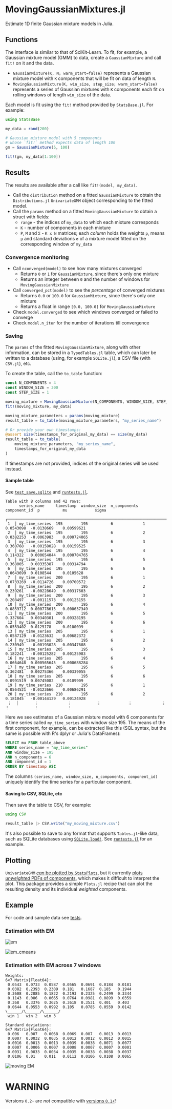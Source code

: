 # MovingGaussianMixtures.jl

Estimate 1D finite Gaussian mixture models in Julia.

## Functions

The interface is similar to that of SciKit-Learn. To fit, for example, a Gaussian mixture model (GMM) to data, create a `GaussianMixture` and call `fit!` on it and the data.

- `GaussianMixture(K, N; warm_start=false)` represents a Gaussian mixture model with `K` components that will be fit on data of length `N`.
- `MovingGaussianMixture(K, win_size, step_size; warm_start=false)` represents a series of Gaussian mixtures with `K` components each fit on rolling windows of length `win_size` of the data.

Each model is fit using the `fit!` method provided by `StatsBase.jl`. For example:

```julia
using StatsBase

my_data = rand(200)

# Gaussian mixture model with 5 components
# whose `fit!` method expects data of length 100
gm = GaussianMixture(5, 100)

fit!(gm, my_data[1:100])
```

## Results

The results are available after a call like `fit!(model, my_data)`.

- Call the `distribution` method on a fitted `GaussianMixture` to obtain the `Distributions.jl` `UnivariateGMM` object corresponding to the fitted model.
- Call the `params` method on a fitted `MovingGaussianMixture` to obtain a struct with fields:
    - `range` - the indices of `my_data` to which each mixture corresponds
    - `K` - number of components in each mixture
    - `P`, `M` and `Σ` - `K x N` matrices; each _column_ holds the weights `p`, means `μ` and standard deviations `σ` of a mixture model fitted on the corresponding window of `my_data`

### Convergence monitoring

- Call `nconverged(model)` to see how many mixtures converged
    - Returns `0` or `1` for `GaussianMixture`, since there's only one mixture
    - Returns an integer between `0` and the number of windows for `MovingGaussianMixture`
- Call `converged_pct(model)` to see the _percentage_ of converged mixtures
    - Returns `0.0` or `100.0` for `GaussianMixture`, since there's only one mixture
    - Returns a float in range `[0.0, 100.0]` for `MovingGaussianMixture`
- Check `model.converged` to see which windows converged or failed to converge
- Check `model.n_iter` for the number of iterations till convergence

### Saving

The `params` of the fitted `MovingGaussianMixture`, along with other information, can be stored in a `TypedTables.jl` table, which can later be written to a database (using, for example `SQLite.jl`), a CSV file (with `CSV.jl`), etc.

To create the table, call the `to_table` function:

```julia
const N_COMPONENTS = 4
const WINDOW_SIZE = 300
const STEP_SIZE = 1

moving_mixture = MovingGaussianMixture(N_COMPONENTS, WINDOW_SIZE, STEP_SIZE)
fit!(moving_mixture, my_data)

moving_mixture_parameters = params(moving_mixture)
result_table = to_table(moving_mixture_parameters, "my_series_name")

# Or provide your own timestamps:
@assert size(timestamps_for_original_my_data) == size(my_data)
result_table = to_table(
    moving_mixture_parameters, "my_series_name",
    timestamps_for_original_my_data
)
```

If timestamps are not provided, indices of the original series will be used instead.

#### Sample table

See [`test_save.sqlite`](test/test_save.sqlite) and [`runtests.jl`](test/runtests.jl).

```
Table with 8 columns and 42 rows:
      series_name     timestamp  window_size  n_components  component_id  p          mu            sigma
    ┌─────────────────────────────────────────────────────────────────────────────────────────────────────────
 1  │ my_time_series  195        195          6             1             0.0543098  -0.0138669    0.00599621
 2  │ my_time_series  195        195          6             2             0.0382253  -0.0063983    0.000724065
 3  │ my_time_series  195        195          6             3             0.360768   -0.00158028   0.00159525
 4  │ my_time_series  195        195          6             4             0.114322   0.000654044   0.000704765
 5  │ my_time_series  195        195          6             5             0.368005   0.00335387    0.00314794
 6  │ my_time_series  195        195          6             6             0.0643699  0.0108544     0.0105628
 7  │ my_time_series  200        195          6             1             0.0733269  -0.0114726    0.00700572
 8  │ my_time_series  200        195          6             2             0.239261   -0.00228649   0.00317603
 9  │ my_time_series  200        195          6             3             0.208497   -0.00111573   0.00125155
 10 │ my_time_series  200        195          6             4             0.0859712  0.000778615   0.000637349
 11 │ my_time_series  200        195          6             5             0.337604   0.00340301    0.00328195
 12 │ my_time_series  200        195          6             6             0.0553402  0.0125178     0.0100099
 13 │ my_time_series  205        195          6             1             0.0587129  -0.0123632    0.00682372
 14 │ my_time_series  205        195          6             2             0.230949   -0.00193028   0.00347608
 15 │ my_time_series  205        195          6             3             0.182241   -0.00125282   0.00125983
 16 │ my_time_series  205        195          6             4             0.0664648  0.000565645   0.000688284
 17 │ my_time_series  205        195          6             5             0.362481   0.00275366    0.00339055
 18 │ my_time_series  205        195          6             6             0.0991519  0.00745082    0.0109909
 19 │ my_time_series  210        195          6             1             0.0564521  -0.0123666    0.00686291
 20 │ my_time_series  210        195          6             2             0.181045   -0.00144129   0.00124928
 ⋮  │       ⋮             ⋮           ⋮            ⋮             ⋮            ⋮           ⋮             ⋮
```

Here we see estimates of a Gaussian mixture model with 6 components for a time series called `my_time_series` with window size 195. The means of the first component, for example, can be extracted like this (SQL syntax, but the same is possible with R's dplyr or Julia's DataFrames):

```SQL
SELECT mu FROM table_above
WHERE series_name = "my_time_series"
AND window_size = 195
AND n_components = 6
AND component_id = 1
ORDER BY timestamp ASC
```

The columns `(series_name, window_size, n_components, component_id)` uniquely identify the time series for a particular component.

#### Saving to CSV, SQLite, etc

Then save the table to CSV, for example:

```julia
using CSV

result_table |> CSV.write("my_moving_mixture.csv")
```

It's also possible to save to any format that supports `Tables.jl`-like data, such as SQLite databases using [`SQLite.load!`](https://juliadatabases.org/SQLite.jl/stable/#SQLite.load!). See [`runtests.jl`](test/runtests.jl) for an example.

## Plotting

`UnivariateGMM` [_can_ be plotted by `StatsPlots`](https://github.com/JuliaPlots/StatsPlots.jl/issues/448), but it currently [plots _unweighted_ PDFs of components](https://github.com/JuliaPlots/StatsPlots.jl/issues/458), which makes it difficult to interpret the plot. This package provides a simple `Plots.jl` recipe that can plot the resulting density and its individual _weighted_ components.

## Example

For code and sample data see [tests](test/).

### Estimation with EM

![em](test/img/mixture_em.png)

![em_cmeans](test/img/mixture_em_cmeans.png)

### Estimation with EM across 7 windows

```
Weights:
6×7 Matrix{Float64}:
 0.0543  0.0733  0.0587  0.0565  0.0691  0.0184  0.0181
 0.0382  0.2393  0.2309  0.181   0.1687  0.185   0.1944
 0.3608  0.2085  0.1822  0.2193  0.2325  0.2499  0.3344
 0.1143  0.086   0.0665  0.0764  0.0981  0.0899  0.0359
 0.368   0.3376  0.3625  0.3618  0.3531  0.401   0.403
 0.0644  0.0553  0.0992  0.105   0.0785  0.0559  0.0142
\______/\______/\______/
 win 1   win 2   win 3

Standard deviations:
6×7 Matrix{Float64}:
 0.006   0.007   0.0068  0.0069  0.007   0.0013  0.0013
 0.0007  0.0032  0.0035  0.0012  0.0012  0.0012  0.0015
 0.0016  0.0013  0.0013  0.0039  0.0038  0.0071  0.0077
 0.0007  0.0006  0.0007  0.0008  0.0007  0.0007  0.0001
 0.0031  0.0033  0.0034  0.0035  0.0038  0.0038  0.0037
 0.0106  0.01    0.011   0.0112  0.0106  0.0108  0.0065
```

![moving EM](test/img/moving_mixture.png)

# WARNING

Versions `0.2+` are _not_ compatible with [versions `0.1+`](https://github.com/ForceBru/MovingGaussianMixtures.jl/tree/eeac185117ac6c9ab5fbe54c046fa42dc51957fb)!